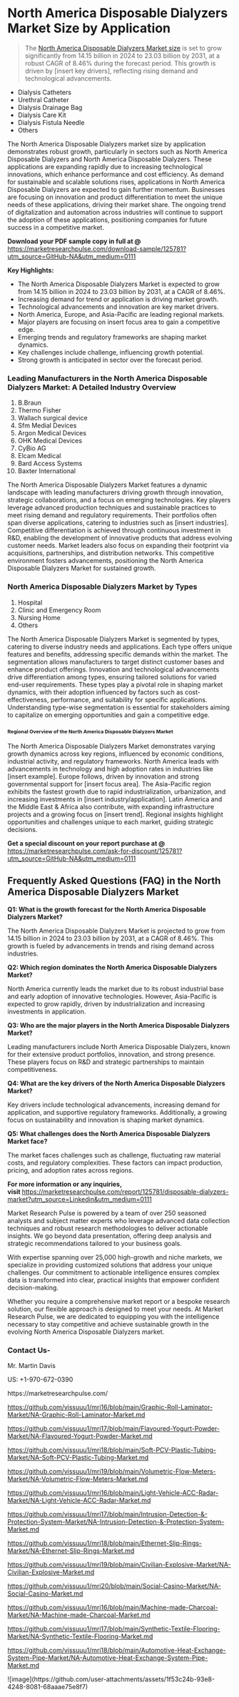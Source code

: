 <h1>North America Disposable Dialyzers Market&nbsp;Size by Application</h1><blockquote><p>The <a href="https://marketresearchpulse.com/download-sample/125781?utm_source=GitHub-NA&amp;utm_medium=0111">North America Disposable Dialyzers Market size</a> is set to grow significantly from 14.15 billion in 2024 to 23.03 billion by 2031, at a robust CAGR of 8.46% during the forecast period. This growth is driven by [insert key drivers], reflecting rising demand and technological advancements.</p></blockquote><ul><li>Dialysis Catheters<li> Urethral Catheter<li> Dialysis Drainage Bag<li> Dialysis Care Kit<li> Dialysis Fistula Needle<li> Others</li></ul><p>The North America Disposable Dialyzers market size by application demonstrates robust growth, particularly in sectors such as North America Disposable Dialyzers and North America Disposable Dialyzers. These applications are expanding rapidly due to increasing technological innovations, which enhance performance and cost efficiency. As demand for sustainable and scalable solutions rises, applications in North America Disposable Dialyzers are expected to gain further momentum. Businesses are focusing on innovation and product differentiation to meet the unique needs of these applications, driving their market share. The ongoing trend of digitalization and automation across industries will continue to support the adoption of these applications, positioning companies for future success in a competitive market.</p><p><strong>Download your PDF sample copy in full at @ </strong><a href="https://marketresearchpulse.com/download-sample/125781?utm_source=GitHub-NA&amp;utm_medium=0111">https://marketresearchpulse.com/download-sample/125781?utm_source=GitHub-NA&amp;utm_medium=0111</a></p><p><strong>Key Highlights: </strong></p><ul><li>The North America Disposable Dialyzers Market is expected to grow from 14.15 billion in 2024 to 23.03 billion by 2031, at a CAGR of 8.46%.</li><li>Increasing demand for trend or application is driving market growth.</li><li>Technological advancements and innovation are key market drivers.</li><li>North America, Europe, and Asia-Pacific are leading regional markets.</li><li>Major players are focusing on insert focus area to gain a competitive edge.</li><li>Emerging trends and regulatory frameworks are shaping market dynamics.</li><li>Key challenges include challenge, influencing growth potential.</li><li>Strong growth is anticipated in sector over the forecast period.</li></ul><h3>Leading Manufacturers in the North America Disposable Dialyzers Market: A Detailed Industry Overview</h3><ol><li>B.Braun</li><li>Thermo Fisher</li><li>Wallach surgical device</li><li>Sfm Medial Devices</li><li>Argon Medical Devices</li><li>OHK Medical Devices</li><li>CyBio AG</li><li>Elcam Medical</li><li>Bard Access Systems</li><li>Baxter International</li></ol><div class="flex max-w-full flex-col flex-grow"><div class="min-h-8 text-message flex w-full flex-col items-end gap-2 whitespace-normal break-words [.text-message+&amp;]:mt-5" dir="auto" data-message-author-role="assistant" data-message-id="fd8432e4-4910-450d-b182-61b7bfb0a01f" data-message-model-slug="gpt-4o"><div class="flex w-full flex-col gap-1 empty:hidden first:pt-[3px]"><div class="markdown prose w-full break-words dark:prose-invert light"><p>The North America Disposable Dialyzers Market features a dynamic landscape with leading manufacturers driving growth through innovation, strategic collaborations, and a focus on emerging technologies. Key players leverage advanced production techniques and sustainable practices to meet rising demand and regulatory requirements. Their portfolios often span diverse applications, catering to industries such as [insert industries]. Competitive differentiation is achieved through continuous investment in R&amp;D, enabling the development of innovative products that address evolving customer needs. Market leaders also focus on expanding their footprint via acquisitions, partnerships, and distribution networks. This competitive environment fosters advancements, positioning the North America Disposable Dialyzers Market for sustained growth.</p></div></div></div></div><h3>North America Disposable Dialyzers Market by Types</h3><ol><li>Hospital<li> Clinic and Emergency Room<li> Nursing Home<li> Others</li></ol><div class="flex max-w-full flex-col flex-grow"><div class="min-h-8 text-message flex w-full flex-col items-end gap-2 whitespace-normal break-words [.text-message+&amp;]:mt-5" dir="auto" data-message-author-role="assistant" data-message-id="084470be-0bb7-4664-bddf-5156b4f41249" data-message-model-slug="gpt-4o-mini"><div class="flex w-full flex-col gap-1 empty:hidden first:pt-[3px]"><div class="markdown prose w-full break-words dark:prose-invert light"><p>The North America Disposable Dialyzers Market is segmented by types, catering to diverse industry needs and applications. Each type offers unique features and benefits, addressing specific demands within the market. The segmentation allows manufacturers to target distinct customer bases and enhance product offerings. Innovation and technological advancements drive differentiation among types, ensuring tailored solutions for varied end-user requirements. These types play a pivotal role in shaping market dynamics, with their adoption influenced by factors such as cost-effectiveness, performance, and suitability for specific applications. Understanding type-wise segmentation is essential for stakeholders aiming to capitalize on emerging opportunities and gain a competitive edge.</p></div></div></div></div><h3><span style="font-size: 11px;">Regional Overview of the North America Disposable Dialyzers Market</span></h3><div class="flex max-w-full flex-col flex-grow"><div class="min-h-8 text-message flex w-full flex-col items-end gap-2 whitespace-normal break-words [.text-message+&amp;]:mt-5" dir="auto" data-message-author-role="assistant" data-message-id="e9038762-ce64-4e30-91c9-9bd413514231" data-message-model-slug="gpt-4o-mini"><div class="flex w-full flex-col gap-1 empty:hidden first:pt-[3px]"><div class="markdown prose w-full break-words dark:prose-invert light"><p>The North America Disposable Dialyzers Market demonstrates varying growth dynamics across key regions, influenced by economic conditions, industrial activity, and regulatory frameworks. North America leads with advancements in technology and high adoption rates in industries like [insert example]. Europe follows, driven by innovation and strong governmental support for [insert focus area]. The Asia-Pacific region exhibits the fastest growth due to rapid industrialization, urbanization, and increasing investments in [insert industry/application]. Latin America and the Middle East &amp; Africa also contribute, with expanding infrastructure projects and a growing focus on [insert trend]. Regional insights highlight opportunities and challenges unique to each market, guiding strategic decisions.</p></div></div></div></div><p><strong>Get a special discount on your report purchase at @ </strong><a href="https://marketresearchpulse.com/ask-for-discount/125781?utm_source=GitHub-NA&amp;utm_medium=0111">https://marketresearchpulse.com/ask-for-discount/125781?utm_source=GitHub-NA&amp;utm_medium=0111</a></p><h2>Frequently Asked Questions (FAQ) in the North America Disposable Dialyzers Market</h2><p><strong>Q1: What is the growth forecast for the North America Disposable Dialyzers Market?</strong></p><p>The North America Disposable Dialyzers Market is projected to grow from 14.15 billion in 2024 to 23.03 billion by 2031, at a CAGR of 8.46%. This growth is fueled by advancements in trends and rising demand across industries.</p><p><strong>Q2: Which region dominates the North America Disposable Dialyzers Market?</strong></p><p>North America currently leads the market due to its robust industrial base and early adoption of innovative technologies. However, Asia-Pacific is expected to grow rapidly, driven by industrialization and increasing investments in application.</p><p><strong>Q3: Who are the major players in the North America Disposable Dialyzers Market?</strong></p><p>Leading manufacturers include North America Disposable Dialyzers, known for their extensive product portfolios, innovation, and strong presence. These players focus on R&amp;D and strategic partnerships to maintain competitiveness.</p><p><strong>Q4: What are the key drivers of the North America Disposable Dialyzers Market?</strong></p><p>Key drivers include technological advancements, increasing demand for application, and supportive regulatory frameworks. Additionally, a growing focus on sustainability and innovation is shaping market dynamics.</p><p><strong>Q5: What challenges does the North America Disposable Dialyzers Market face?</strong></p><p>The market faces challenges such as challenge, fluctuating raw material costs, and regulatory complexities. These factors can impact production, pricing, and adoption rates across regions.</p><p><strong>For more information or any inquiries, visit&nbsp;</strong><a href="https://marketresearchpulse.com/report/125781/disposable-dialyzers-market?utm_source=Linkedin&utm_medium=0111">https://marketresearchpulse.com/report/125781/disposable-dialyzers-market?utm_source=Linkedin&utm_medium=0111</a></p><p>Market Research Pulse is powered by a team of over 250 seasoned analysts and subject matter experts who leverage advanced data collection techniques and robust research methodologies to deliver actionable insights. We go beyond data presentation, offering deep analysis and strategic recommendations tailored to your business goals.</p><p>With expertise spanning over 25,000 high-growth and niche markets, we specialize in providing customized solutions that address your unique challenges. Our commitment to actionable intelligence ensures complex data is transformed into clear, practical insights that empower confident decision-making.</p><p>Whether you require a comprehensive market report or a bespoke research solution, our flexible approach is designed to meet your needs. At Market Research Pulse, we are dedicated to equipping you with the intelligence necessary to stay competitive and achieve sustainable growth in the evolving North America Disposable Dialyzers market.</p><h3><strong>Contact Us-</strong></h3><p>Mr. Martin Davis</p><p>US: +1-970-672-0390</p><p>https://marketresearchpulse.com/</p><p><a href="https://github.com/vissuuu1/mri16/blob/main/Graphic-Roll-Laminator-Market/NA-Graphic-Roll-Laminator-Market.md">https://github.com/vissuuu1/mri16/blob/main/Graphic-Roll-Laminator-Market/NA-Graphic-Roll-Laminator-Market.md</a></p><p><a href="https://github.com/vissuuu1/mri17/blob/main/Flavoured-Yogurt-Powder-Market/NA-Flavoured-Yogurt-Powder-Market.md">https://github.com/vissuuu1/mri17/blob/main/Flavoured-Yogurt-Powder-Market/NA-Flavoured-Yogurt-Powder-Market.md</a></p><p><a href="https://github.com/vissuuu1/mri18/blob/main/Soft-PCV-Plastic-Tubing-Market/NA-Soft-PCV-Plastic-Tubing-Market.md">https://github.com/vissuuu1/mri18/blob/main/Soft-PCV-Plastic-Tubing-Market/NA-Soft-PCV-Plastic-Tubing-Market.md</a></p><p><a href="https://github.com/vissuuu1/mri19/blob/main/Volumetric-Flow-Meters-Market/NA-Volumetric-Flow-Meters-Market.md">https://github.com/vissuuu1/mri19/blob/main/Volumetric-Flow-Meters-Market/NA-Volumetric-Flow-Meters-Market.md</a></p><p><a href="https://github.com/vissuuu1/mri16/blob/main/Light-Vehicle-ACC-Radar-Market/NA-Light-Vehicle-ACC-Radar-Market.md">https://github.com/vissuuu1/mri16/blob/main/Light-Vehicle-ACC-Radar-Market/NA-Light-Vehicle-ACC-Radar-Market.md</a></p><p><a href="https://github.com/vissuuu1/mri17/blob/main/Intrusion-Detection-&-Protection-System-Market/NA-Intrusion-Detection-&-Protection-System-Market.md">https://github.com/vissuuu1/mri17/blob/main/Intrusion-Detection-&-Protection-System-Market/NA-Intrusion-Detection-&-Protection-System-Market.md</a></p><p><a href="https://github.com/vissuuu1/mri18/blob/main/Ethernet-Slip-Rings-Market/NA-Ethernet-Slip-Rings-Market.md">https://github.com/vissuuu1/mri18/blob/main/Ethernet-Slip-Rings-Market/NA-Ethernet-Slip-Rings-Market.md</a></p><p><a href="https://github.com/vissuuu1/mri19/blob/main/Civilian-Explosive-Market/NA-Civilian-Explosive-Market.md">https://github.com/vissuuu1/mri19/blob/main/Civilian-Explosive-Market/NA-Civilian-Explosive-Market.md</a></p><p><a href="https://github.com/vissuuu1/mri20/blob/main/Social-Casino-Market/NA-Social-Casino-Market.md">https://github.com/vissuuu1/mri20/blob/main/Social-Casino-Market/NA-Social-Casino-Market.md</a></p><p><a href="https://github.com/vissuuu1/mri16/blob/main/Machine-made-Charcoal-Market/NA-Machine-made-Charcoal-Market.md">https://github.com/vissuuu1/mri16/blob/main/Machine-made-Charcoal-Market/NA-Machine-made-Charcoal-Market.md</a></p><p><a href="https://github.com/vissuuu1/mri17/blob/main/Synthetic-Textile-Flooring-Market/NA-Synthetic-Textile-Flooring-Market.md">https://github.com/vissuuu1/mri17/blob/main/Synthetic-Textile-Flooring-Market/NA-Synthetic-Textile-Flooring-Market.md</a></p><p><a href="https://github.com/vissuuu1/mri18/blob/main/Automotive-Heat-Exchange-System-Pipe-Market/NA-Automotive-Heat-Exchange-System-Pipe-Market.md">https://github.com/vissuuu1/mri18/blob/main/Automotive-Heat-Exchange-System-Pipe-Market/NA-Automotive-Heat-Exchange-System-Pipe-Market.md</a></p>
![image](https://github.com/user-attachments/assets/1f53c24b-93e8-4248-8081-68aaae75e8f7)
